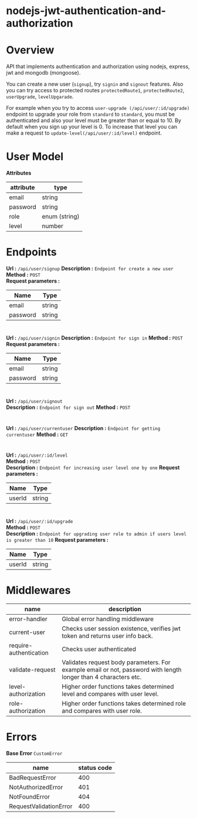 # nodejs-jwt-authentication-and-authorization

# Overview

API that implements authentication and authorization using nodejs, express, jwt and mongodb (mongoose).

You can create a new user (`signup`), try `signin` and `signout` features. Also you can try access to protected routes `protectedRoute1`, `protectedRoute2`, `userUpgrade`, `levelUpgarade`.

For example when you try to access `user-upgrade (/api/user/:id/upgrade)` endpoint to upgrade your role from `standard` to `standard`,  you must be authenticated and also your level must be greater than or equal to 10. By default when you sign up your level is 0. To increase that level you can make a request to `update-level(/api/user/:id/level)` endpoint.

# User Model

**Attributes**

|  attribute | type |
|---|---|
|  email | string |
|  password | string |
|  role | enum (string) |
|  level | number |

# Endpoints

**Url :** `/api/user/signup`
**Description :** `Endpoint for create a new user`
**Method :** `POST`  
**Request parameters :** 

|  Name | Type |
|---|---|
|  email | string |
|  password | string |

#

**Url :** `/api/user/signin`
**Description :** `Endpoint for sign in`
**Method :** `POST`  
**Request parameters :** 

|  Name | Type |
|---|---|
|  email | string |
|  password | string |

#

**Url :** `/api/user/signout`  
**Description :** `Endpoint for sign out`
**Method :** `POST`  

#

**Url :** `/api/user/currentuser`
**Description :** `Endpoint for getting currentuser`
**Method :** `GET`  

#

**Url :** `/api/user/:id/level`  
**Method :** `POST`  
**Description :** `Endpoint for increasing user level one by one`
**Request parameters :** 

|  Name | Type |
|---|---|
|  userId | string |

#

**Url :** `/api/user/:id/upgrade`  
**Method :** `POST`  
**Description :** `Endpoint for upgrading user role to admin if users level is greater than 10`
**Request parameters :** 

|  Name | Type |
|---|---|
|  userId | string |


# Middlewares

|  name | description |
|---|---|
|  error-handler | Global error handling middleware |
|  current-user | Checks user session existence, verifies jwt token and returns user info back. |
|  require-authentication | Checks user authenticated |
|  validate-request | Validates request body parameters. For example email or not, password with length longer than 4 characters etc.  |
|  level-authorization | Higher order functions takes determined level and compares with user level. |
|  role-authorization | Higher order functions takes determined role and compares with user role. |


# Errors 

**Base Error** `CustomError`

|  name |status code |
|---|---|
|  BadRequestError | 400 |
|  NotAuthorizedError | 401 |
|  NotFoundError | 404 |
|  RequestValidationError | 400 |




